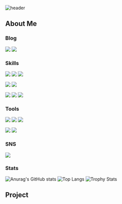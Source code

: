 <div width="100%">
   
   ![header](https://capsule-render.vercel.app/api?type=wave&color=auto&height=300&section=header&animation=fadeIn&text=Ssims&desc=Hello&descAlignY=70&fontSize=90)
   
</div>


<h2>About Me</h2>

<h3>Blog</h3>
<p>
   <b><a title="Ssims" href="https://y-s2.tistory.com"><img src="https://img.shields.io/badge/TISTORY-000000?style=for-the-badge&logo=tistory&logoColor=white"></a></b>
   <b><a title="Ssims" href="https://blog.naver.com/dick--"><img src="https://img.shields.io/badge/NAVER-03C75A?style=for-the-badge&logo=naver&logoColor=white"></a></b>
</p>

<h3>Skills</h3>
<p align="left" dir="auto">
   <img src="https://img.shields.io/badge/C-00599C?style=for-the-badge&logo=c&logoColor=white">
   <img src="https://img.shields.io/badge/C%2B%2B-00599C?style=for-the-badge&logo=c%2B%2B&logoColor=white">
   <img src="https://img.shields.io/badge/C%23-239120?style=for-the-badge&logo=c-sharp&logoColor=white">
</p>
<p align="left" dir="auto">
   <img src="https://img.shields.io/badge/Lua-2C2D72?style=for-the-badge&logo=lua&logoColor=white">
   <img src="https://img.shields.io/badge/Python-FFD43B?style=for-the-badge&logo=python&logoColor=blue">
</p>
<p align="left" dir="auto">
   <img src="https://img.shields.io/badge/HTML5-E34F26?style=for-the-badge&logo=html5&logoColor=white">
   <img src="https://img.shields.io/badge/CSS3-1572B6?style=for-the-badge&logo=css3&logoColor=white">
   <img src="https://img.shields.io/badge/JavaScript-323330?style=for-the-badge&logo=javascript&logoColor=F7DF1E">
</p>

<h3>Tools</h3>
<p align="left" dir="auto">
   <img src="https://img.shields.io/badge/Notepad++-90E59A.svg?style=for-the-badge&logo=notepad%2B%2B&logoColor=black">
   <img src="https://img.shields.io/badge/VSCode-0078D4?style=for-the-badge&logo=visual%20studio%20code&logoColor=white">
   <img src="https://img.shields.io/badge/Visual_Studio-5C2D91?style=for-the-badge&logo=visual%20studio&logoColor=white">
</p>
<p align="left" dir="auto">
   <img src="https://img.shields.io/badge/Google%20Sheets-34A853?style=for-the-badge&logo=google-sheets&logoColor=white">
   <img src="https://img.shields.io/badge/Microsoft_Excel-217346?style=for-the-badge&logo=microsoft-excel&logoColor=white">
</p>

<h3>SNS</h3>
<p align="left" dir="auto">
   <img src="https://img.shields.io/badge/Instagram-E4405F?style=for-the-badge&logo=instagram&logoColor=white">
</p>

<h3>Stats</h3>
<p align="left" dir="auto">
   
![Anurag's GitHub stats](https://github-readme-stats.vercel.app/api?username=Ssims-kr&theme=default&show_icons=default)
![Top Langs](https://github-readme-stats.vercel.app/api/top-langs/?username=Ssims-kr&layout=compact&theme=default)
![Trophy Stats](https://github-profile-trophy.vercel.app/?username=Ssims-kr)
   
</p>

<h2>Project</h2>
